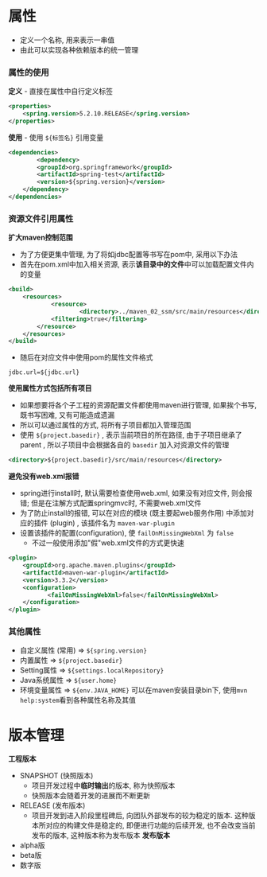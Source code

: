 # 属性

- 定义一个名称, 用来表示一串值
- 由此可以实现各种依赖版本的统一管理

### 属性的使用

**定义** - 直接在属性中自行定义标签
```xml
<properties>  
    <spring.version>5.2.10.RELEASE</spring.version>  
</properties>
```
**使用** - 使用 `${标签名}` 引用变量
```xml
<dependencies>
		<dependency>  
        <groupId>org.springframework</groupId>  
        <artifactId>spring-test</artifactId>  
        <version>${spring.version}</version>  
    </dependency>
</dependencies>
```

### 资源文件引用属性

**扩大maven控制范围**
- 为了方便更集中管理, 为了将如jdbc配置等书写在pom中, 采用以下办法
- 首先在pom.xml中加入相关资源, 表示**该目录中的文件**中可以加载配置文件内的变量
```xml
<build>  
    <resources>        
		    <resource>            
				    <directory>../maven_02_ssm/src/main/resources</directory>  
            <filtering>true</filtering>  
        </resource>    
    </resources>
</build>
```
- 随后在对应文件中使用pom的属性文件格式
```properties
jdbc.url=${jdbc.url}  
```

**使用属性方式包括所有项目**
- 如果想要将各个子工程的资源配置文件都使用maven进行管理, 如果挨个书写, 既书写困难, 又有可能造成遗漏
- 所以可以通过属性的方式, 将所有子项目都加入管理范围
- 使用 `${project.basedir}` , 表示当前项目的所在路径, 由于子项目继承了parent , 所以子项目中会根据各自的 `basedir` 加入对资源文件的管理
```xml
<directory>${project.basedir}/src/main/resources</directory>
```

**避免没有web.xml报错**
- spring进行install时, 默认需要检查使用web.xml, 如果没有对应文件, 则会报错; 但是在注解方式配置springmvc时, 不需要web.xml文件
- 为了防止install的报错, 可以在对应的模块 (既主要起web服务作用) 中添加对应的插件 (plugin) , 该插件名为 `maven-war-plugin`
- 设置该插件的配置(configuration), 使 `failOnMissingWebXml` 为 `false`
	- 不过一般使用添加"假"web.xml文件的方式更快速
```xml
<plugin>  
    <groupId>org.apache.maven.plugins</groupId>  
    <artifactId>maven-war-plugin</artifactId>  
    <version>3.3.2</version>  
    <configuration> 
           <failOnMissingWebXml>false</failOnMissingWebXml>  
    </configuration>
</plugin>
```

### 其他属性
- 自定义属性 (常用) => `${spring.version}`
- 内置属性 => `${project.basedir}`
- Setting属性 => `${settings.localRepository}`
- Java系统属性 => `${user.home}`
- 环境变量属性 => `${env.JAVA_HOME}`
可以在maven安装目录bin下, 使用`mvn help:system`看到各种属性名称及其值

# 版本管理

**工程版本**
- SNAPSHOT (快照版本)
	- 项目开发过程中**临时输出**的版本, 称为快照版本
	- 快照版本会随着开发的进展而不断更新
- RELEASE (发布版本)
	- 项目开发到进入阶段里程碑后, 向团队外部发布的较为稳定的版本. 这种版本所对应的构建文件是稳定的, 即便进行功能的后续开发, 也不会改变当前发布的版本, 这种版本称为发布版本
**发布版本**
- alpha版
- beta版
- 数字版
